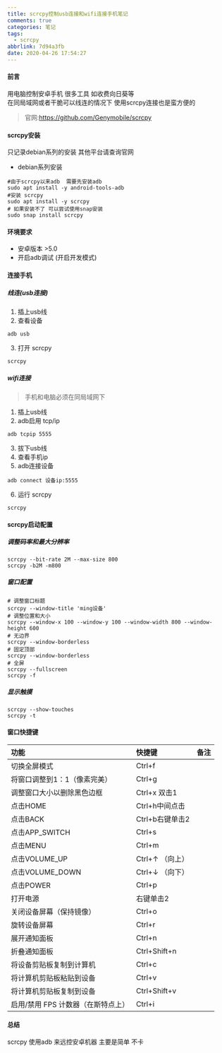 ```yaml
---
title: scrcpy控制usb连接和wifi连接手机笔记
comments: true
categories: 笔记
tags:
  - scrcpy
abbrlink: 7d94a3fb
date: 2020-04-26 17:54:27
---
```

#### 前言
用电脑控制安卓手机 很多工具 如收费向日葵等  
在同局域网或者干脆可以线连的情况下 使用scrcpy连接也是蛮方便的 

> 官网:https://github.com/Genymobile/scrcpy

#### scrcpy安装
只记录debian系列的安装 其他平台请查询官网 

* debian系列安装  
```shell script
#由于scrcpy以来adb  需要先安装adb
sudo apt install -y android-tools-adb
#安装 scrcpy 
sudo apt install -y scrcpy
# 如果安装不了 可以尝试使用snap安装
sudo snap install scrcpy 
```

#### 环境要求 
* 安卓版本 >5.0
* 开启adb调试 (开启开发模式)


#### 连接手机 

##### 线连(usb连接)

1. 插上usb线
2. 查看设备
```shell script
adb usb 
```
3. 打开 scrcpy 
```shell script
scrcpy 
```
##### wifi连接
> 手机和电脑必须在同局域网下   

1. 插上usb线
2. adb启用 tcp/ip
```shell script
adb tcpip 5555
```
3. 拔下usb线
4. 查看手机ip 
5. adb连接设备
```shell script
adb connect 设备ip:5555
```
6. 运行 scrcpy
```shell script
scrcpy 
```
#### scrcpy启动配置 
##### 调整码率和最大分辨率
```shell script
scrcpy --bit-rate 2M --max-size 800
scrcpy -b2M -m800
```
##### 窗口配置
```shell script
# 调整窗口标题 
scrcpy --window-title 'ming设备'
# 调整位置和大小 
scrcpy --window-x 100 --window-y 100 --window-width 800 --window-height 600
# 无边界
scrcpy --window-borderless
# 固定顶部
scrcpy --window-borderless
# 全屏 
scrcpy --fullscreen
scrcpy -f
```
##### 显示触摸
```shell script
scrcpy --show-touches
scrcpy -t
```

#### 窗口快捷键 

|功能|快捷键|备注|
|:----|:--|:---|
|切换全屏模式|Ctrl+f||
|将窗口调整到1：1（像素完美）|Ctrl+g||
|调整窗口大小以删除黑色边框|	Ctrl+x 双击1||	
|点击HOME|Ctrl+h中间点击||
|点击BACK|Ctrl+b右键单击2||
|点击APP_SWITCH|	Ctrl+s||
|点击MENU|Ctrl+m||
|点击VOLUME_UP|Ctrl+↑ （向上）||
|点击VOLUME_DOWN|Ctrl+↓ （向下）||
|点击POWER|Ctrl+p||
|打开电源|右键单击2||
|关闭设备屏幕（保持镜像）|Ctrl+o||
|旋转设备屏幕|Ctrl+r||
|展开通知面板|Ctrl+n||
|折叠通知面板|Ctrl+Shift+n||
|将设备剪贴板复制到计算机|Ctrl+c||
|将计算机剪贴板粘贴到设备|Ctrl+v||
|将计算机剪贴板复制到设备|Ctrl+Shift+v||
|启用/禁用 FPS 计数器（在斯特点上）|Ctrl+i||

#### 总结
scrcpy 使用adb 来远控安卓机器  主要是简单 不卡    